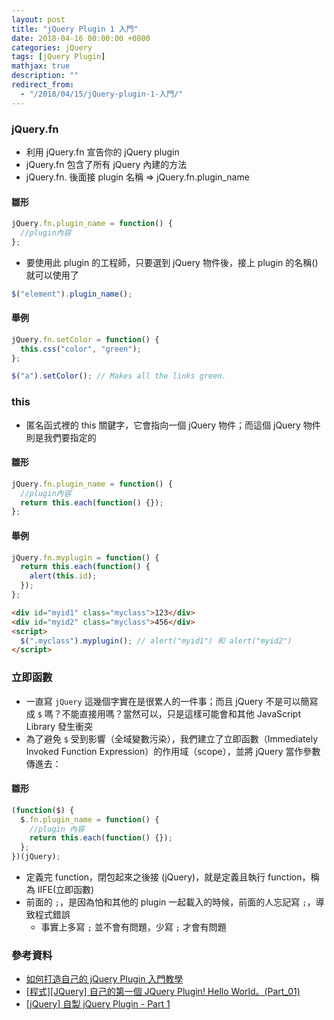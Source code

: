 ```yaml
---
layout: post
title: "jQuery Plugin 1 入門"
date: 2018-04-16 00:00:00 +0800
categories: jQuery
tags: [jQuery Plugin]
mathjax: true
description: ""
redirect_from: 
  - "/2018/04/15/jQuery-plugin-1-入門/"
---
```


### jQuery.fn

- 利用 jQuery.fn 宣告你的 jQuery plugin
- jQuery.fn 包含了所有 jQuery 內建的方法
- jQuery.fn. 後面接 plugin 名稱 => jQuery.fn.plugin_name

#### 雛形

```js
jQuery.fn.plugin_name = function() {
  //plugin內容
};
```

- 要使用此 plugin 的工程師，只要選到 jQuery 物件後，接上 plugin 的名稱()就可以使用了

```js
$("element").plugin_name();
```

#### 舉例

```js
jQuery.fn.setColor = function() {
  this.css("color", "green");
};

$("a").setColor(); // Makes all the links green.
```

### this

- 匿名函式裡的 this 關鍵字，它會指向一個 jQuery 物件；而這個 jQuery 物件則是我們要指定的

#### 雛形

```js
jQuery.fn.plugin_name = function() {
  //plugin內容
  return this.each(function() {});
};
```

#### 舉例

```js
jQuery.fn.myplugin = function() {
  return this.each(function() {
    alert(this.id);
  });
};
```

```html
<div id="myid1" class="myclass">123</div>
<div id="myid2" class="myclass">456</div>
<script>
  $(".myclass").myplugin(); // alert("myid1") 和 alert("myid2")
</script>
```

### 立即函數

- 一直寫 `jQuery` 這幾個字實在是很累人的一件事；而且 jQuery 不是可以簡寫成 `$` 嗎？不能直接用嗎？當然可以，只是這樣可能會和其他 JavaScript Library 發生衝突
- 為了避免 `$` 受到影響（全域變數污染），我們建立了立即函數（Immediately Invoked Function Expression）的作用域（scope），並將 jQuery 當作參數傳進去：

#### 雛形

```js
(function($) {
  $.fn.plugin_name = function() {
    //plugin 內容
    return this.each(function() {});
  };
})(jQuery);
```

- 定義完 function，閉包起來之後接 (jQuery)，就是定義且執行 function，稱為 IIFE(立即函數)
- 前面的 `;`，是因為怕和其他的 plugin 一起載入的時候，前面的人忘記寫 `;`，導致程式錯誤
  - 事實上多寫 `;` 並不會有問題，少寫 `;` 才會有問題

### 參考資料

- [如何打造自己的 jQuery Plugin 入門教學](https://blog.kdchang.cc/2016/04/01/how-to-create-your-own-jquery-plugin/)
- [[程式][JQuery] 自己的第一個 JQuery Plugin! Hello World。(Part_01)](http://expect7.pixnet.net/blog/post/38085270)
- [[jQuery] 自製 jQuery Plugin - Part 1](http://jaceju.net/2008-05-13-build-your-own-jquery-plugin-1/)
